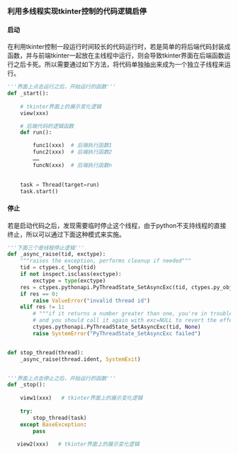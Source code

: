 ### 利用多线程实现tkinter控制的代码逻辑启停

#### 启动

​        在利用tkinter控制一段运行时间较长的代码运行时，若是简单的将后端代码封装成函数，并与前端tkinter一起放在主线程中运行，则会导致tkinter界面在后端函数运行之后卡死。所以需要通过如下方法，将代码单独抽出来成为一个独立子线程来运行。

```python
'''界面上点击运行之后，开始运行的函数'''
def _start():
    
    # tkinter界面上的展示变化逻辑
    view(xxx)

    # 后端代码的逻辑函数
    def run():

        func1(xxx)  # 后端执行函数1
        func2(xxx)  # 后端执行函数2
        ……
        funcN(xxx)  # 后端执行函数n

	
    task = Thread(target=run)
    task.start()
```


  
#### 停止

​        若是启动代码之后，发现需要临时停止这个线程，由于python不支持线程的直接终止，所以可以通过下面这种模式来实施。

```python
'''下面三个是线程停止逻辑'''
def _async_raise(tid, exctype):
    """raises the exception, performs cleanup if needed"""
    tid = ctypes.c_long(tid)
    if not inspect.isclass(exctype):
        exctype = type(exctype)
    res = ctypes.pythonapi.PyThreadState_SetAsyncExc(tid, ctypes.py_object(exctype))
    if res == 0:
        raise ValueError("invalid thread id")
    elif res != 1:
        # """if it returns a number greater than one, you're in trouble,
        # and you should call it again with exc=NULL to revert the effect"""
        ctypes.pythonapi.PyThreadState_SetAsyncExc(tid, None)
        raise SystemError("PyThreadState_SetAsyncExc failed")


def stop_thread(thread):
    _async_raise(thread.ident, SystemExit)


'''界面上点击停止之后，开始运行的函数'''
def _stop():
    
    view1(xxx)   # tkinter界面上的展示变化逻辑
    
    try:
        stop_thread(task)
    except BaseException:
        pass
    
   view2(xxx)   # tkinter界面上的展示变化逻辑
```
  
